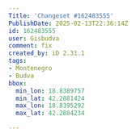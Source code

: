 ```yaml
---
Title: 'Changeset #162483555'
PublishDate: 2025-02-13T22:36:14Z
id: 162483555
user: Gisbudva
comment: fix
created_by: iD 2.31.1
tags:
- Montenegro
- Budva
bbox:
  min_lon: 18.8389757
  min_lat: 42.2881424
  max_lon: 18.8395292
  max_lat: 42.2884234

---
```

